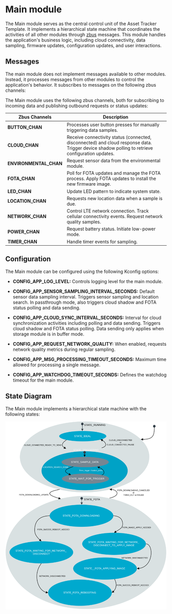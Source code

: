# Main module

The Main module serves as the central control unit of the Asset Tracker Template. It implements a hierarchical state machine that coordinates the activities of all other modules through [zbus](https://docs.nordicsemi.com/bundle/ncs-latest/page/zephyr/services/zbus/index.html) messages.
This module handles the application's business logic, including cloud connectivity, data sampling, firmware updates, configuration updates, and user interactions.

## Messages

The main module does not implement messages available to other modules. Instead, it processes messages from other modules to control the application's behavior.
It subscribes to messages on the following zbus channels:

The Main module uses the following zbus channels, both for subscribing to incoming data and publishing outbound requests or status updates:

| Zbus Channels       | Description                                                                                   |
|---------------------|-----------------------------------------------------------------------------------------------|
| **BUTTON_CHAN**     | Processes user button presses for manually triggering data samples.                           |
| **CLOUD_CHAN**      | Receive connectivity status (connected, disconnected) and cloud response data. Trigger device shadow polling to retrieve configuration updates. |
| **ENVIRONMENTAL_CHAN** | Request sensor data from the environmental module.                                           |
| **FOTA_CHAN**       | Poll for FOTA updates and manage the FOTA process. Apply FOTA updates to install the new firmware image. |
| **LED_CHAN**        | Update LED pattern to indicate system state.                                                  |
| **LOCATION_CHAN**   | Requests new location data when a sample is due.                                              |
| **NETWORK_CHAN**    | Control LTE network connection. Track cellular connectivity events. Request network quality samples. |
| **POWER_CHAN**      | Request battery status. Initiate low-power mode.                                              |
| **TIMER_CHAN**      | Handle timer events for sampling.                                                         |

## Configuration

The Main module can be configured using the following Kconfig options:

* **CONFIG_APP_LOG_LEVEL:**
  Controls logging level for the main module.

* **CONFIG_APP_SENSOR_SAMPLING_INTERVAL_SECONDS:**
  Default sensor data sampling interval. Triggers sensor sampling and location search.
  In passthrough mode, also triggers cloud shadow and FOTA status polling and data sending.

* **CONFIG_APP_CLOUD_SYNC_INTERVAL_SECONDS:**
  Interval for cloud synchronization activities including polling and data sending. Triggers cloud shadow and FOTA status polling.
  Data sending only applies when storage module is in buffer mode.

* **CONFIG_APP_REQUEST_NETWORK_QUALITY:**
  When enabled, requests network quality metrics during regular sampling.

* **CONFIG_APP_MSG_PROCESSING_TIMEOUT_SECONDS:**
  Maximum time allowed for processing a single message.

* **CONFIG_APP_WATCHDOG_TIMEOUT_SECONDS:**
  Defines the watchdog timeout for the main module.


## State Diagram

The Main module implements a hierarchical state machine with the following states:

![Main module state diagram](../images/main_module_state_diagram.svg "Main module state diagram")
